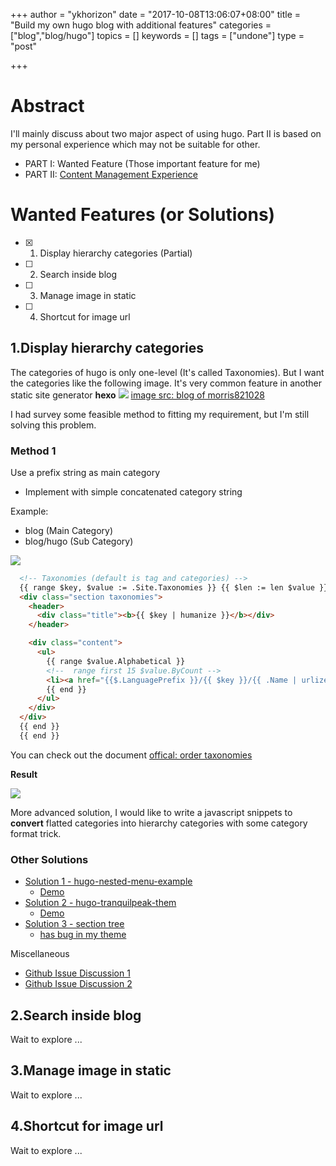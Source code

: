 +++
author = "ykhorizon"
date = "2017-10-08T13:06:07+08:00"
title = "Build my own hugo blog with additional features"
categories = ["blog","blog/hugo"]
topics = []
keywords = []
tags = ["undone"]
type = "post"

+++

# Abstract
I'll mainly discuss about two major aspect of using hugo. Part II is based on my personal experience which may not be suitable for other.

- PART I: Wanted Feature (Those important feature for me)
- PART II: [Content Management Experience]()


# Wanted Features (or Solutions)

- [x] 1. Display hierarchy categories (Partial)
- [ ] 2. Search inside blog
- [ ] 3. Manage image in static
- [ ] 4. Shortcut for image url 

## 1.Display hierarchy categories
The categories of hugo is only one-level (It's called Taxonomies). But I want the categories like the following image. It's very common feature in another static site generator **hexo**
![](/content_img/todo_of_this_blog/1.png)
[image src: blog of morris821028 ](http://morris821028.github.io/)

I had survey some feasible method to fitting my requirement, but I'm still solving this problem.
    

### Method 1
Use a prefix string as main category 
- Implement with simple concatenated category string

Example: 

- blog (Main Category)
- blog/hugo (Sub Category)

![](/content_img/todo_of_this_blog/3.png)

```html
  <!-- Taxonomies (default is tag and categories) -->
  {{ range $key, $value := .Site.Taxonomies }} {{ $len := len $value }} {{ if (not ( eq $len 0 ) ) }}
  <div class="section taxonomies">
    <header>
      <div class="title"><b>{{ $key | humanize }}</b></div>
    </header>

    <div class="content">
      <ul>
        {{ range $value.Alphabetical }}
        <!--  range first 15 $value.ByCount -->
        <li><a href="{{$.LanguagePrefix }}/{{ $key }}/{{ .Name | urlize }}">{{ .Name }} ({{.Count}})</a></li>
        {{ end }}
      </ul>
    </div>
  </div>
  {{ end }} 
  {{ end }}
``` 
You can check out the document [offical: order taxonomies](https://gohugo.io/templates/taxonomy-templates/#order-taxonomies)

__Result__

![](/content_img/todo_of_this_blog/2.png)

More advanced solution, I would like to write a javascript snippets to **convert** flatted categories into hierarchy categories with some category format trick.

### Other Solutions 


- [Solution 1 - hugo-nested-menu-example](https://github.com/vjeantet/hugo-menu-show)
  -  [Demo](http://vjeantet.github.io/hugo-menu-show/)
- [Solution 2 - hugo-tranquilpeak-them](https://github.com/kakawait/hugo-tranquilpeak-theme)
  - [Demo](https://tranquilpeak.kakawait.com/categories/)
- [Solution 3 - section tree](https://github.com/bep/hugotest)
  - [has bug in my theme](http://experiments.wemakesites.net/css3-treeview.html)

Miscellaneous

- [Github Issue Discussion 1](https://github.com/gohugoio/hugo/issues/465)
- [Github Issue Discussion 2](https://github.com/gohugoio/hugo/pull/3309)

## 2.Search inside blog
Wait to explore ...
## 3.Manage image in static
Wait to explore ...
## 4.Shortcut for image url 
Wait to explore ...